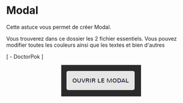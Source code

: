 # Modal

Cette astuce vous permet de créer Modal.

Vous trouverez dans ce dossier les 2 fichier essentiels. Vous pouvez modifier toutes les couleurs ainsi que les textes et bien d'autres

[ - DoctorPok ]

<div align="center">
  <img src="https://github.com/DoctorPok42/Astuces-Web/blob/main/V1/IMG/Modal.PNG">
</div>

